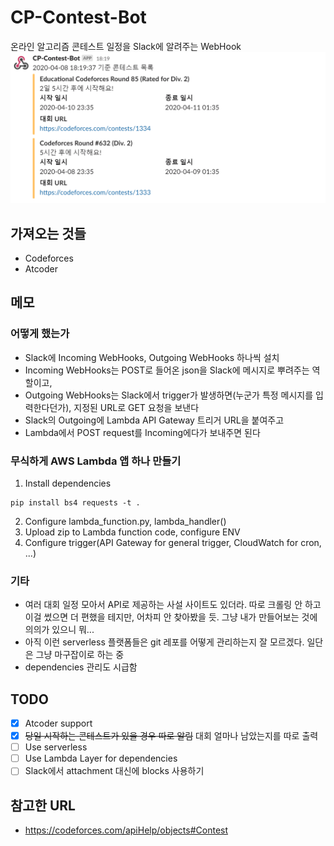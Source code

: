# CP-Contest-Bot  
온라인 알고리즘 콘테스트 일정을 Slack에 알려주는 WebHook  
![screenshot](screenshot_new.png)  

## 가져오는 것들  
- Codeforces  
- Atcoder  

## 메모  
### 어떻게 했는가  
- Slack에 Incoming WebHooks, Outgoing WebHooks 하나씩 설치  
- Incoming WebHooks는 POST로 들어온 json을 Slack에 메시지로 뿌려주는 역할이고,  
- Outgoing WebHooks는 Slack에서 trigger가 발생하면(누군가 특정 메시지를 입력한다던가), 지정된 URL로 GET 요청을 보낸다  
- Slack의 Outgoing에 Lambda API Gateway 트리거 URL을 붙여주고  
- Lambda에서 POST request를 Incoming에다가 보내주면 된다  

### 무식하게 AWS Lambda 앱 하나 만들기
1. Install dependencies  
```
pip install bs4 requests -t .
```
2. Configure lambda_function.py, lambda_handler()  
3. Upload zip to Lambda function code, configure ENV  
4. Configure trigger(API Gateway for general trigger, CloudWatch for cron, ...)  

### 기타
- 여러 대회 일정 모아서 API로 제공하는 사설 사이트도 있더라. 따로 크롤링 안 하고 이걸 썼으면 더 편했을 테지만, 어차피 안 찾아봤을 듯. 그냥 내가 만들어보는 것에 의의가 있으니 뭐...
- 아직 이런 serverless 플랫폼들은 git 레포를 어떻게 관리하는지 잘 모르겠다. 일단은 그냥 마구잡이로 하는 중
- dependencies 관리도 시급함

## TODO
- [x] Atcoder support
- [x] ~~당일 시작하는 콘테스트가 있을 경우 따로 알림~~ 대회 얼마나 남았는지를 따로 출력
- [ ] Use serverless
- [ ] Use Lambda Layer for dependencies
- [ ] Slack에서 attachment 대신에 blocks 사용하기 

## 참고한 URL
- https://codeforces.com/apiHelp/objects#Contest
